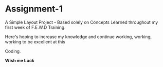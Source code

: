 # Assignment-1
A Simple Layout Project  - Based solely on Concepts Learned throughout  my first week of F.E.W.D Training.
<p> Here's hoping to increase my knowledge and continue working, working, working to be excellent at this <p>Coding</em>.</p>
<strong>Wish me Luck</strong>
